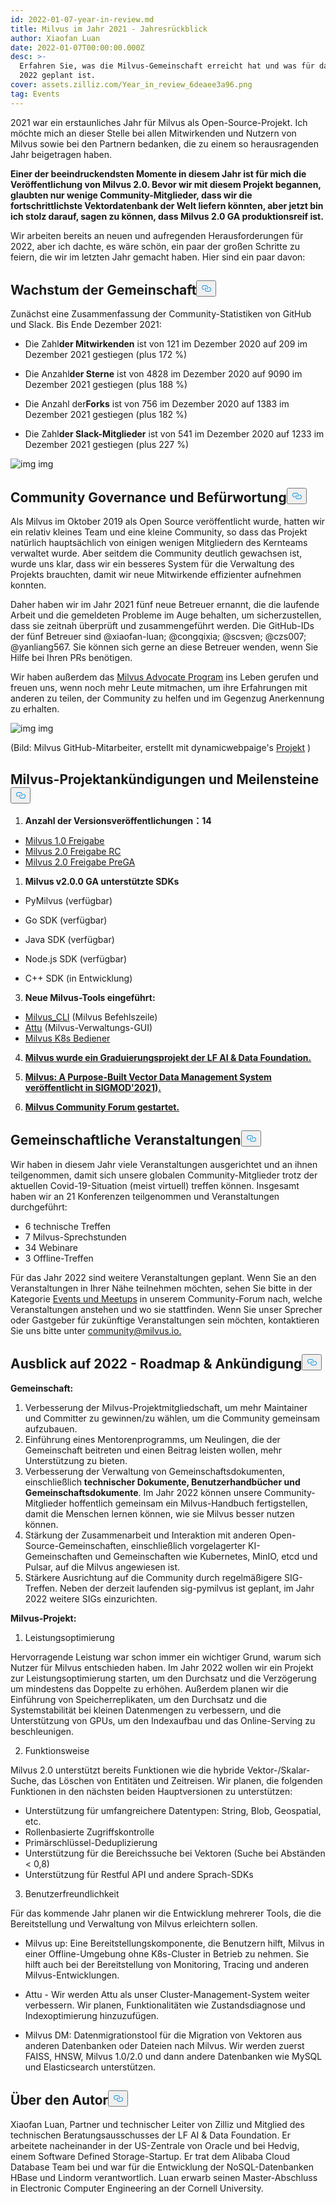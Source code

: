 ```yaml
---
id: 2022-01-07-year-in-review.md
title: Milvus im Jahr 2021 - Jahresrückblick
author: Xiaofan Luan
date: 2022-01-07T00:00:00.000Z
desc: >-
  Erfahren Sie, was die Milvus-Gemeinschaft erreicht hat und was für das Jahr
  2022 geplant ist.
cover: assets.zilliz.com/Year_in_review_6deaee3a96.png
tag: Events
---
```

<p>2021 war ein erstaunliches Jahr für Milvus als Open-Source-Projekt. Ich möchte mich an dieser Stelle bei allen Mitwirkenden und Nutzern von Milvus sowie bei den Partnern bedanken, die zu einem so herausragenden Jahr beigetragen haben.</p>
<p><strong>Einer der beeindruckendsten Momente in diesem Jahr ist für mich die Veröffentlichung von Milvus 2.0. Bevor wir mit diesem Projekt begannen, glaubten nur wenige Community-Mitglieder, dass wir die fortschrittlichste Vektordatenbank der Welt liefern könnten, aber jetzt bin ich stolz darauf, sagen zu können, dass Milvus 2.0 GA produktionsreif ist.</strong></p>
<p>Wir arbeiten bereits an neuen und aufregenden Herausforderungen für 2022, aber ich dachte, es wäre schön, ein paar der großen Schritte zu feiern, die wir im letzten Jahr gemacht haben. Hier sind ein paar davon:</p>
<h2 id="Community-Growth" class="common-anchor-header">Wachstum der Gemeinschaft<button data-href="#Community-Growth" class="anchor-icon" translate="no">
      <svg translate="no"
        aria-hidden="true"
        focusable="false"
        height="20"
        version="1.1"
        viewBox="0 0 16 16"
        width="16"
      >
        <path
          fill="#0092E4"
          fill-rule="evenodd"
          d="M4 9h1v1H4c-1.5 0-3-1.69-3-3.5S2.55 3 4 3h4c1.45 0 3 1.69 3 3.5 0 1.41-.91 2.72-2 3.25V8.59c.58-.45 1-1.27 1-2.09C10 5.22 8.98 4 8 4H4c-.98 0-2 1.22-2 2.5S3 9 4 9zm9-3h-1v1h1c1 0 2 1.22 2 2.5S13.98 12 13 12H9c-.98 0-2-1.22-2-2.5 0-.83.42-1.64 1-2.09V6.25c-1.09.53-2 1.84-2 3.25C6 11.31 7.55 13 9 13h4c1.45 0 3-1.69 3-3.5S14.5 6 13 6z"
        ></path>
      </svg>
    </button></h2><p>Zunächst eine Zusammenfassung der Community-Statistiken von GitHub und Slack. Bis Ende Dezember 2021:</p>
<ul>
<li><p>Die Zahl<strong>der Mitwirkenden</strong> ist von 121 im Dezember 2020 auf 209 im Dezember 2021 gestiegen (plus 172 %)</p></li>
<li><p>Die Anzahl<strong>der Sterne</strong> ist von 4828 im Dezember 2020 auf 9090 im Dezember 2021 gestiegen (plus 188 %)</p></li>
<li><p>Die Anzahl der<strong>Forks</strong> ist von 756 im Dezember 2020 auf 1383 im Dezember 2021 gestiegen (plus 182 %)</p></li>
<li><p>Die Zahl<strong>der Slack-Mitglieder</strong> ist von 541 im Dezember 2020 auf 1233 im Dezember 2021 gestiegen (plus 227 %)</p></li>
</ul>
<p>
  
   <span class="img-wrapper"> <img translate="no" src="https://assets.zilliz.com/1_1_e94deb087f.png" alt="img" class="doc-image" id="img" />
   </span> <span class="img-wrapper"> <span>img</span> </span></p>
<h2 id="Community-Governance-and-Advocacy" class="common-anchor-header">Community Governance und Befürwortung<button data-href="#Community-Governance-and-Advocacy" class="anchor-icon" translate="no">
      <svg translate="no"
        aria-hidden="true"
        focusable="false"
        height="20"
        version="1.1"
        viewBox="0 0 16 16"
        width="16"
      >
        <path
          fill="#0092E4"
          fill-rule="evenodd"
          d="M4 9h1v1H4c-1.5 0-3-1.69-3-3.5S2.55 3 4 3h4c1.45 0 3 1.69 3 3.5 0 1.41-.91 2.72-2 3.25V8.59c.58-.45 1-1.27 1-2.09C10 5.22 8.98 4 8 4H4c-.98 0-2 1.22-2 2.5S3 9 4 9zm9-3h-1v1h1c1 0 2 1.22 2 2.5S13.98 12 13 12H9c-.98 0-2-1.22-2-2.5 0-.83.42-1.64 1-2.09V6.25c-1.09.53-2 1.84-2 3.25C6 11.31 7.55 13 9 13h4c1.45 0 3-1.69 3-3.5S14.5 6 13 6z"
        ></path>
      </svg>
    </button></h2><p>Als Milvus im Oktober 2019 als Open Source veröffentlicht wurde, hatten wir ein relativ kleines Team und eine kleine Community, so dass das Projekt natürlich hauptsächlich von einigen wenigen Mitgliedern des Kernteams verwaltet wurde. Aber seitdem die Community deutlich gewachsen ist, wurde uns klar, dass wir ein besseres System für die Verwaltung des Projekts brauchten, damit wir neue Mitwirkende effizienter aufnehmen konnten.</p>
<p>Daher haben wir im Jahr 2021 fünf neue Betreuer ernannt, die die laufende Arbeit und die gemeldeten Probleme im Auge behalten, um sicherzustellen, dass sie zeitnah überprüft und zusammengeführt werden. Die GitHub-IDs der fünf Betreuer sind @xiaofan-luan; @congqixia; @scsven; @czs007; @yanliang567. Sie können sich gerne an diese Betreuer wenden, wenn Sie Hilfe bei Ihren PRs benötigen.</p>
<p>Wir haben außerdem das <a href="https://milvus.io/community/milvus_advocate.md">Milvus Advocate Program</a> ins Leben gerufen und freuen uns, wenn noch mehr Leute mitmachen, um ihre Erfahrungen mit anderen zu teilen, der Community zu helfen und im Gegenzug Anerkennung zu erhalten.</p>
<p>
  
   <span class="img-wrapper"> <img translate="no" src="https://assets.zilliz.com/1_2_835f379fb0.png" alt="img" class="doc-image" id="img" />
   </span> <span class="img-wrapper"> <span>img</span> </span></p>
<p>(Bild: Milvus GitHub-Mitarbeiter, erstellt mit dynamicwebpaige's <a href="https://github.com/dynamicwebpaige/nanowrimo-2021/blob/main/15_VS_Code_contributors.ipynb">Projekt</a> )</p>
<h2 id="Milvus-Project-Announcements-and-Milestones" class="common-anchor-header">Milvus-Projektankündigungen und Meilensteine<button data-href="#Milvus-Project-Announcements-and-Milestones" class="anchor-icon" translate="no">
      <svg translate="no"
        aria-hidden="true"
        focusable="false"
        height="20"
        version="1.1"
        viewBox="0 0 16 16"
        width="16"
      >
        <path
          fill="#0092E4"
          fill-rule="evenodd"
          d="M4 9h1v1H4c-1.5 0-3-1.69-3-3.5S2.55 3 4 3h4c1.45 0 3 1.69 3 3.5 0 1.41-.91 2.72-2 3.25V8.59c.58-.45 1-1.27 1-2.09C10 5.22 8.98 4 8 4H4c-.98 0-2 1.22-2 2.5S3 9 4 9zm9-3h-1v1h1c1 0 2 1.22 2 2.5S13.98 12 13 12H9c-.98 0-2-1.22-2-2.5 0-.83.42-1.64 1-2.09V6.25c-1.09.53-2 1.84-2 3.25C6 11.31 7.55 13 9 13h4c1.45 0 3-1.69 3-3.5S14.5 6 13 6z"
        ></path>
      </svg>
    </button></h2><ol>
<li><strong>Anzahl der Versionsveröffentlichungen：14</strong></li>
</ol>
<ul>
<li><a href="https://milvus.io/blog/Whats-Inside-Milvus-1.0.md">Milvus 1.0 Freigabe</a></li>
<li><a href="https://milvus.io/blog/milvus2.0-redefining-vector-database.md">Milvus 2.0 Freigabe RC</a></li>
<li><a href="https://milvus.io/docs/v2.0.x/release_notes.md#v200-PreGA">Milvus 2.0 Freigabe PreGA</a></li>
</ul>
<ol>
<li><strong>Milvus v2.0.0 GA unterstützte SDKs</strong></li>
</ol>
<ul>
<li><p>PyMilvus (verfügbar)</p></li>
<li><p>Go SDK (verfügbar)</p></li>
<li><p>Java SDK (verfügbar)</p></li>
<li><p>Node.js SDK (verfügbar)</p></li>
<li><p>C++ SDK (in Entwicklung)</p></li>
</ul>
<ol start="3">
<li><strong>Neue Milvus-Tools eingeführt:</strong></li>
</ol>
<ul>
<li><a href="https://github.com/zilliztech/milvus_cli#community">Milvus_CLI</a> (Milvus Befehlszeile)</li>
<li><a href="https://github.com/zilliztech/attu">Attu</a> (Milvus-Verwaltungs-GUI)</li>
<li><a href="https://github.com/milvus-io/milvus-operator">Milvus K8s Bediener</a></li>
</ul>
<ol start="4">
<li><p><strong><a href="https://lfaidata.foundation/blog/2021/06/23/lf-ai-data-foundation-announces-graduation-of-milvus-project/">Milvus wurde ein Graduierungsprojekt der LF AI &amp; Data Foundation.</a></strong></p></li>
<li><p><strong><a href="https://www.cs.purdue.edu/homes/csjgwang/pubs/SIGMOD21_Milvus.pdf">Milvus: A Purpose-Built Vector Data Management System veröffentlicht in SIGMOD'2021</a>)<a href="https://www.cs.purdue.edu/homes/csjgwang/pubs/SIGMOD21_Milvus.pdf">.</a></strong></p></li>
<li><p><strong><a href="https://discuss.milvus.io/">Milvus Community Forum gestartet.</a></strong></p></li>
</ol>
<h2 id="Community-Events" class="common-anchor-header">Gemeinschaftliche Veranstaltungen<button data-href="#Community-Events" class="anchor-icon" translate="no">
      <svg translate="no"
        aria-hidden="true"
        focusable="false"
        height="20"
        version="1.1"
        viewBox="0 0 16 16"
        width="16"
      >
        <path
          fill="#0092E4"
          fill-rule="evenodd"
          d="M4 9h1v1H4c-1.5 0-3-1.69-3-3.5S2.55 3 4 3h4c1.45 0 3 1.69 3 3.5 0 1.41-.91 2.72-2 3.25V8.59c.58-.45 1-1.27 1-2.09C10 5.22 8.98 4 8 4H4c-.98 0-2 1.22-2 2.5S3 9 4 9zm9-3h-1v1h1c1 0 2 1.22 2 2.5S13.98 12 13 12H9c-.98 0-2-1.22-2-2.5 0-.83.42-1.64 1-2.09V6.25c-1.09.53-2 1.84-2 3.25C6 11.31 7.55 13 9 13h4c1.45 0 3-1.69 3-3.5S14.5 6 13 6z"
        ></path>
      </svg>
    </button></h2><p>Wir haben in diesem Jahr viele Veranstaltungen ausgerichtet und an ihnen teilgenommen, damit sich unsere globalen Community-Mitglieder trotz der aktuellen Covid-19-Situation (meist virtuell) treffen können. Insgesamt haben wir an 21 Konferenzen teilgenommen und Veranstaltungen durchgeführt:</p>
<ul>
<li>6 technische Treffen</li>
<li>7 Milvus-Sprechstunden</li>
<li>34 Webinare</li>
<li>3 Offline-Treffen</li>
</ul>
<p>Für das Jahr 2022 sind weitere Veranstaltungen geplant. Wenn Sie an den Veranstaltungen in Ihrer Nähe teilnehmen möchten, sehen Sie bitte in der Kategorie <a href="https://discuss.milvus.io/c/events-and-meetups/13">Events und Meetups</a> in unserem Community-Forum nach, welche Veranstaltungen anstehen und wo sie stattfinden. Wenn Sie unser Sprecher oder Gastgeber für zukünftige Veranstaltungen sein möchten, kontaktieren Sie uns bitte unter <a href="mailto:community@milvus.io">community@milvus.io.</a></p>
<h2 id="Looking-Ahead-to-2022--Roadmap--Announcement" class="common-anchor-header">Ausblick auf 2022 - Roadmap &amp; Ankündigung<button data-href="#Looking-Ahead-to-2022--Roadmap--Announcement" class="anchor-icon" translate="no">
      <svg translate="no"
        aria-hidden="true"
        focusable="false"
        height="20"
        version="1.1"
        viewBox="0 0 16 16"
        width="16"
      >
        <path
          fill="#0092E4"
          fill-rule="evenodd"
          d="M4 9h1v1H4c-1.5 0-3-1.69-3-3.5S2.55 3 4 3h4c1.45 0 3 1.69 3 3.5 0 1.41-.91 2.72-2 3.25V8.59c.58-.45 1-1.27 1-2.09C10 5.22 8.98 4 8 4H4c-.98 0-2 1.22-2 2.5S3 9 4 9zm9-3h-1v1h1c1 0 2 1.22 2 2.5S13.98 12 13 12H9c-.98 0-2-1.22-2-2.5 0-.83.42-1.64 1-2.09V6.25c-1.09.53-2 1.84-2 3.25C6 11.31 7.55 13 9 13h4c1.45 0 3-1.69 3-3.5S14.5 6 13 6z"
        ></path>
      </svg>
    </button></h2><p><strong>Gemeinschaft:</strong></p>
<ol>
<li>Verbesserung der Milvus-Projektmitgliedschaft, um mehr Maintainer und Committer zu gewinnen/zu wählen, um die Community gemeinsam aufzubauen.</li>
<li>Einführung eines Mentorenprogramms, um Neulingen, die der Gemeinschaft beitreten und einen Beitrag leisten wollen, mehr Unterstützung zu bieten.</li>
<li>Verbesserung der Verwaltung von Gemeinschaftsdokumenten, einschließlich <strong>technischer Dokumente, Benutzerhandbücher und Gemeinschaftsdokumente</strong>. Im Jahr 2022 können unsere Community-Mitglieder hoffentlich gemeinsam ein Milvus-Handbuch fertigstellen, damit die Menschen lernen können, wie sie Milvus besser nutzen können.</li>
<li>Stärkung der Zusammenarbeit und Interaktion mit anderen Open-Source-Gemeinschaften, einschließlich vorgelagerter KI-Gemeinschaften und Gemeinschaften wie Kubernetes, MinIO, etcd und Pulsar, auf die Milvus angewiesen ist.</li>
<li>Stärkere Ausrichtung auf die Community durch regelmäßigere SIG-Treffen. Neben der derzeit laufenden sig-pymilvus ist geplant, im Jahr 2022 weitere SIGs einzurichten.</li>
</ol>
<p><strong>Milvus-Projekt:</strong></p>
<ol>
<li>Leistungsoptimierung</li>
</ol>
<p>Hervorragende Leistung war schon immer ein wichtiger Grund, warum sich Nutzer für Milvus entschieden haben. Im Jahr 2022 wollen wir ein Projekt zur Leistungsoptimierung starten, um den Durchsatz und die Verzögerung um mindestens das Doppelte zu erhöhen. Außerdem planen wir die Einführung von Speicherreplikaten, um den Durchsatz und die Systemstabilität bei kleinen Datenmengen zu verbessern, und die Unterstützung von GPUs, um den Indexaufbau und das Online-Serving zu beschleunigen.</p>
<ol start="2">
<li>Funktionsweise</li>
</ol>
<p>Milvus 2.0 unterstützt bereits Funktionen wie die hybride Vektor-/Skalar-Suche, das Löschen von Entitäten und Zeitreisen. Wir planen, die folgenden Funktionen in den nächsten beiden Hauptversionen zu unterstützen:</p>
<ul>
<li>Unterstützung für umfangreichere Datentypen: String, Blob, Geospatial, etc.</li>
<li>Rollenbasierte Zugriffskontrolle</li>
<li>Primärschlüssel-Deduplizierung</li>
<li>Unterstützung für die Bereichssuche bei Vektoren (Suche bei Abständen &lt; 0,8)</li>
<li>Unterstützung für Restful API und andere Sprach-SDKs</li>
</ul>
<ol start="3">
<li>Benutzerfreundlichkeit</li>
</ol>
<p>Für das kommende Jahr planen wir die Entwicklung mehrerer Tools, die die Bereitstellung und Verwaltung von Milvus erleichtern sollen.</p>
<ul>
<li><p>Milvus up:  Eine Bereitstellungskomponente, die Benutzern hilft, Milvus in einer Offline-Umgebung ohne K8s-Cluster in Betrieb zu nehmen. Sie hilft auch bei der Bereitstellung von Monitoring, Tracing und anderen Milvus-Entwicklungen.</p></li>
<li><p>Attu - Wir werden Attu als unser Cluster-Management-System weiter verbessern. Wir planen, Funktionalitäten wie Zustandsdiagnose und Indexoptimierung hinzuzufügen.</p></li>
<li><p>Milvus DM: Datenmigrationstool für die Migration von Vektoren aus anderen Datenbanken oder Dateien nach Milvus. Wir werden zuerst FAISS, HNSW, Milvus 1.0/2.0 und dann andere Datenbanken wie MySQL und Elasticsearch unterstützen.</p></li>
</ul>
<h2 id="About-the-author" class="common-anchor-header">Über den Autor<button data-href="#About-the-author" class="anchor-icon" translate="no">
      <svg translate="no"
        aria-hidden="true"
        focusable="false"
        height="20"
        version="1.1"
        viewBox="0 0 16 16"
        width="16"
      >
        <path
          fill="#0092E4"
          fill-rule="evenodd"
          d="M4 9h1v1H4c-1.5 0-3-1.69-3-3.5S2.55 3 4 3h4c1.45 0 3 1.69 3 3.5 0 1.41-.91 2.72-2 3.25V8.59c.58-.45 1-1.27 1-2.09C10 5.22 8.98 4 8 4H4c-.98 0-2 1.22-2 2.5S3 9 4 9zm9-3h-1v1h1c1 0 2 1.22 2 2.5S13.98 12 13 12H9c-.98 0-2-1.22-2-2.5 0-.83.42-1.64 1-2.09V6.25c-1.09.53-2 1.84-2 3.25C6 11.31 7.55 13 9 13h4c1.45 0 3-1.69 3-3.5S14.5 6 13 6z"
        ></path>
      </svg>
    </button></h2><p>Xiaofan Luan, Partner und technischer Leiter von Zilliz und Mitglied des technischen Beratungsausschusses der LF AI &amp; Data Foundation. Er arbeitete nacheinander in der US-Zentrale von Oracle und bei Hedvig, einem Software Defined Storage-Startup. Er trat dem Alibaba Cloud Database Team bei und war für die Entwicklung der NoSQL-Datenbanken HBase und Lindorm verantwortlich. Luan erwarb seinen Master-Abschluss in Electronic Computer Engineering an der Cornell University.</p>
